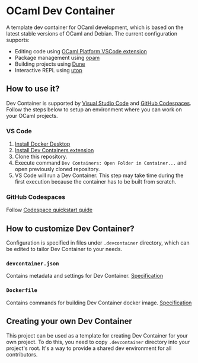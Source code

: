 # OCaml Dev Container

A template dev container for OCaml development, which is based on the latest stable versions of OCaml and Debian.
The current configuration supports:
- Editing code using [OCaml Platform VSCode extension](https://marketplace.visualstudio.com/items?itemName=ocamllabs.ocaml-platform)
- Package management using [opam](https://opam.ocaml.org)
- Building projects using [Dune](https://dune.build)
- Interactive REPL using [utop](https://opam.ocaml.org/blog/about-utop/)

## How to use it?

Dev Container is supported by [Visual Studio Code](https://code.visualstudio.com) and [GitHub Codespaces](https://github.com/features/codespaces).
Follow the steps below to setup an environment where you can work on your OCaml projects.

### VS Code
1. [Install Docker Desktop](https://www.docker.com/products/docker-desktop/)
2. [Install Dev Containers extension](https://marketplace.visualstudio.com/items?itemName=ms-vscode-remote.remote-containers)
3. Clone this repository.
4. Execute command `Dev Containers: Open Folder in Container...` and open previously cloned repository.
5. VS Code will run a Dev Container. This step may take time during the first execution because the container has to be built from scratch.

### GitHub Codespaces
Follow [Codespace quickstart guide](https://docs.github.com/en/codespaces/getting-started/quickstart)

## How to customize Dev Container?
Configuration is specified in files under `.devcontainer` directory, which can be edited to tailor Dev Container to your needs.

### `devcontainer.json`
Contains metadata and settings for Dev Container. [Specification](https://containers.dev/implementors/json_reference/)

### `Dockerfile`
Contains commands for building Dev Container docker image. [Specification](https://docs.docker.com/engine/reference/builder/)

## Creating your own Dev Container
This project can be used as a template for creating Dev Container for your own project. To do this, you need to copy `.devcontainer` directory into your project's root. It's a way to provide a shared dev environment for all contributors.

